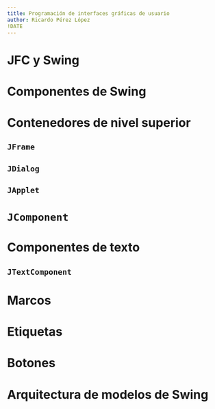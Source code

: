 ```yaml
---
title: Programación de interfaces gráficas de usuario
author: Ricardo Pérez López
!DATE
---
```


# JFC y Swing

# Componentes de Swing

# Contenedores de nivel superior

## `JFrame`

## `JDialog`

## `JApplet`

# `JComponent`

# Componentes de texto

## `JTextComponent`

# Marcos

# Etiquetas

# Botones

# Arquitectura de modelos de Swing

